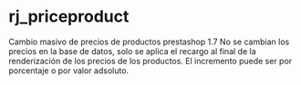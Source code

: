 # rj_priceproduct
Cambio masivo de precios de productos prestashop 1.7
No se cambian los precios en la base de datos, solo se aplica el recargo al final de la renderización de los precios de los productos.
El incremento puede ser por porcentaje o por valor adsoluto.